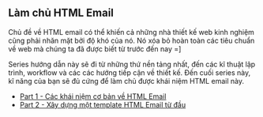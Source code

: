 ## Làm chủ HTML Email

Chủ đề về HTML email có thể khiến cả những nhà thiết kế web kinh nghiệm cũng phải nhăn mặt bởi độ khó của nó. Nó xóa bỏ hoàn toàn các tiêu chuẩn về web mà chúng ta đã được biết từ trước đến nay =]

Series hướng dẫn này sẽ đi từ những thứ nền tảng nhất, đến các kĩ thuật lập trình, workflow và các các hướng tiếp cận về thiết kế. Đến cuối series này, kĩ năng của bạn sẽ đủ cứng để làm chủ được khái niệm HTML email này.

* [Part 1 - Các khái niệm cơ bản về HTML Email](./Part1-CacKhaiNiemCoBan.md)
* [Part 2 - Xây dựng một template HTML Email từ đầu](./Part2-XayDungTuDau.md)